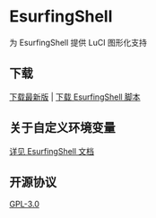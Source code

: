 # EsurfingShell
为 EsurfingShell 提供 LuCI 图形化支持

## 下载
[下载最新版](https://github.com/SummonHIM/luci-app-esfshell/releases/latest) | [下载 EsurfingShell 脚本](https://github.com/SummonHIM/EsurfingShell/releases/latest)

## 关于自定义环境变量
[详见 EsurfingShell 文档](https://github.com/SummonHIM/EsurfingShell#%E8%84%9A%E6%9C%AC%E5%8F%98%E9%87%8F%E8%A7%A3%E9%87%8A)

## 开源协议
[GPL-3.0](/LICENSE)
